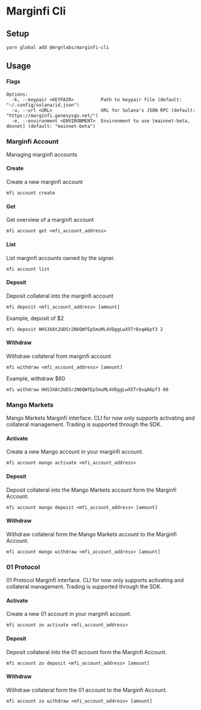 # Marginfi Cli

## Setup
```
yarn global add @mrgnlabs/marginfi-cli
```

## Usage
#### Flags
```
Options:
  -k, --keypair <KEYPAIR>          Path to keypair file (default: "~/.config/solana/id.json")
  -u, --url <URL>                  URL for Solana's JSON RPC (default: "https://marginfi.genesysgo.net/")
  -e, --environment <ENVIRONMENT>  Environment to use [mainnet-beta, devnet] (default: "mainnet-beta")
```

### Marginfi Account
Managing marginfi accounts

#### Create
Create a new marginfi account
```
mfi account create
```

#### Get
Get overview of a marginfi account
```
mfi account get <mfi_account_address>
```

#### List
List marginfi accounts owned by the signer.
```
mfi account list
```

#### Deposit
Deposit collateral into the marginfi account
```
mfi deposit <mfi_account_address> [amount]
```

Example, deposit of $2
```
mfi deposit HHS3XAt2UDSr2N6QWfEp5muML4VDggLwX5Tr8xqA6pf3 2
```

#### Withdraw
Withdraw collateral from marginfi account
```
mfi withdraw <mfi_account_address> [amount]
```

Example, withdraw $60
```
mfi withdraw HHS3XAt2UDSr2N6QWfEp5muML4VDggLwX5Tr8xqA6pf3 60
```

### Mango Markets
Mango Markets Marginfi interface. CLI for now only supports activating and collateral management. Trading is supported through the SDK.

#### Activate
Create a new Mango account in your marginfi account.
```
mfi account mango activate <mfi_account_address>
```

#### Deposit
Deposit collateral into the Mango Markets account form the Marginfi Account.
```
mfi account mango deposit <mfi_account_address> [amount]
```

#### Withdraw
Withdraw collateral form the Mango Markets account to the Marginfi Account.
```
mfi account mango withdraw <mfi_account_address> [amount]
```

### 01 Protocol

01 Protocol Marginfi interface. CLI for now only supports activating and collateral management. Trading is supported through the SDK.

#### Activate
Create a new 01 account in your marginfi account.
```
mfi account zo activate <mfi_account_address>
```

#### Deposit
Deposit collateral into the 01 account form the Marginfi Account.
```
mfi account zo deposit <mfi_account_address> [amount]
```

#### Withdraw
Withdraw collateral form the 01  account to the Marginfi Account.
```
mfi account zo withdraw <mfi_account_address> [amount]
```



